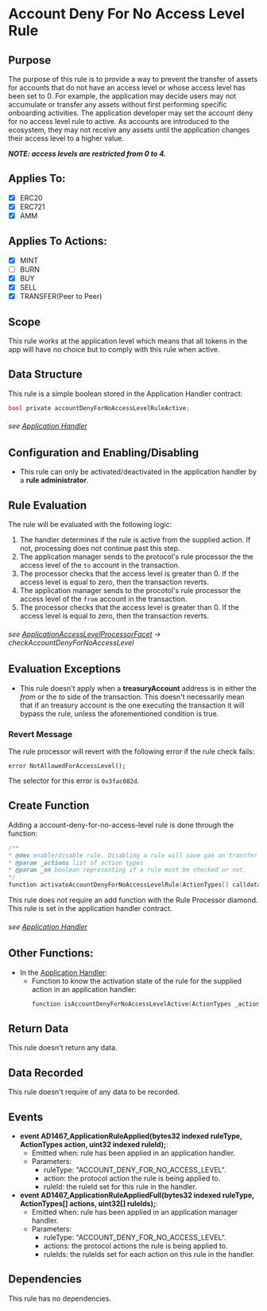 # Account Deny For No Access Level Rule

## Purpose

The purpose of this rule is to provide a way to prevent the transfer of assets for accounts that do not have an access level or whose access level has been set to 0. For example, the application may decide users may not accumulate or transfer any assets without first performing specific onboarding activities. The application developer may set the account deny for no access level rule to active. As accounts are introduced to the ecosystem, they may not receive any assets until the application changes their access level to a higher value. 

***NOTE: access levels are restricted from 0 to 4.***

## Applies To:

- [x] ERC20
- [x] ERC721
- [x] AMM

## Applies To Actions:

- [x] MINT
- [ ] BURN
- [x] BUY
- [x] SELL
- [x] TRANSFER(Peer to Peer)
  
## Scope 

This rule works at the application level which means that all tokens in the app will have no choice but to comply with this rule when active.

## Data Structure
This rule is a simple boolean stored in the Application Handler contract:

```c
bool private accountDenyForNoAccessLevelRuleActive;
```

###### *see [Application Handler](../../../src/client/application/ProtocolApplicationHandler.sol)*

## Configuration and Enabling/Disabling
- This rule can only be activated/deactivated in the application handler by a **rule administrator**.

## Rule Evaluation

The rule will be evaluated with the following logic:

1. The handler determines if the rule is active from the supplied action. If not, processing does not continue past this step.
2. The application manager sends to the protocol's rule processor the the access level of the `to` account in the transaction.
3. The processor checks that the access level is greater than 0. If the access level is equal to zero, then the transaction reverts.
4. The application manager sends to the procotol's rule processor the access level of the `from` account in the transaction.
5. The processor checks that the access level is greater than 0. If the access level is equal to zero, then the transaction reverts.

###### *see [ApplicationAccessLevelProcessorFacet](../../../src/protocol/economic/ruleProcessor/ApplicationAccessLevelProcessorFacet.sol) -> checkAccountDenyForNoAccessLevel*

## Evaluation Exceptions 
- This rule doesn't apply when a **treasuryAccount** address is in either the *from* or the *to* side of the transaction. This doesn't necessarily mean that if an treasury account is the one executing the transaction it will bypass the rule, unless the aforementioned condition is true.


### Revert Message

The rule processor will revert with the following error if the rule check fails: 

```
error NotAllowedForAccessLevel();
```

The selector for this error is `0x3fac082d`.

## Create Function

Adding a account-deny-for-no-access-level rule is done through the function:

```c
/**
* @dev enable/disable rule. Disabling a rule will save gas on transfer transactions.
* @param _actions list of action types
* @param _on boolean representing if a rule must be checked or not.
*/
function activateAccountDenyForNoAccessLevelRule(ActionTypes[] calldata _actions, bool _on) external ruleAdministratorOnly(appManagerAddress)
```

This rule does not require an add function with the Rule Processor diamond. This rule is set in the application handler contract. 

###### *see [Application Handler](../../../src/client/application/ProtocolApplicationHandler.sol)*


## Other Functions:

- In the [Application Handler](../../../src/client/application/ProtocolApplicationHandler.sol):
     - Function to know the activation state of the rule for the supplied action in an application handler:
        ```c
        function isAccountDenyForNoAccessLevelActive(ActionTypes _action) external view returns (bool);
        ```

## Return Data

This rule doesn't return any data.

## Data Recorded

This rule doesn't require of any data to be recorded.

## Events

- **event AD1467_ApplicationRuleApplied(bytes32 indexed ruleType, ActionTypes action, uint32 indexed ruleId);**:
    - Emitted when: rule has been applied in an application handler.
    - Parameters: 
        - ruleType: "ACCOUNT_DENY_FOR_NO_ACCESS_LEVEL".
        - action: the protocol action the rule is being applied to.
        - ruleId: the ruleId set for this rule in the handler.
- **event AD1467_ApplicationRuleAppliedFull(bytes32 indexed ruleType, ActionTypes[] actions, uint32[] ruleIds);**:
    - Emitted when: rule has been applied in an application manager handler.
    - Parameters: 
        - ruleType: "ACCOUNT_DENY_FOR_NO_ACCESS_LEVEL".
        - actions: the protocol actions the rule is being applied to.
        - ruleIds: the ruleIds set for each action on this rule in the handler.


## Dependencies

This rule has no dependencies. 